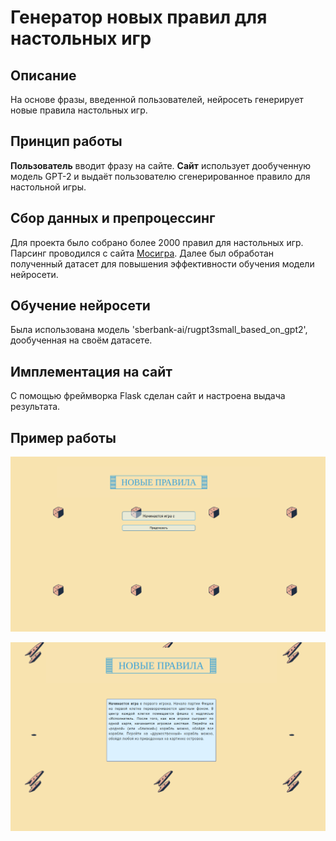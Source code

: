 # Генератор новых правил для настольных игр


## Описание

На основе фразы, введенной пользователей, нейросеть генерирует новые правила настольных игр. 


## Принцип работы

**Пользователь** вводит фразу на сайте. **Сайт** использует дообученную модель GPT-2 и выдаёт пользователю сгенерированное правило для настольной игры.


## Сбор данных и препроцессинг

Для проекта было собрано более 2000 правил для настольных игр. Парсинг проводился с сайта [Мосигра](https://www.mosigra.ru/). Далее был обработан полученный датасет для повышения эффективности обучения модели нейросети. 


## Обучение нейросети

Была использована модель 'sberbank-ai/rugpt3small_based_on_gpt2', дообученная на своём датасете.


## Имплементация на сайт

С помощью фреймворка Flask сделан сайт и настроена выдача результата.


## Пример работы

![Начальная страница](static/start.png)

![Страница с результатом](static/result.png)


